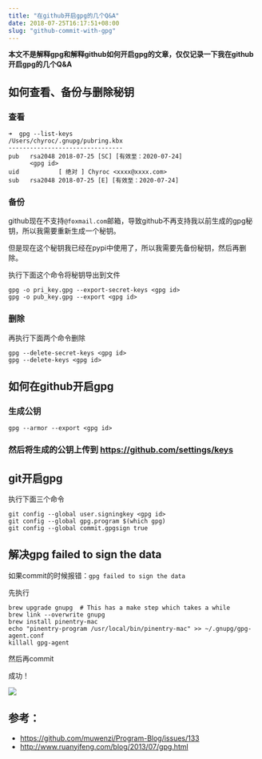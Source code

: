 ```yaml
---
title: "在github开启gpg的几个Q&A"
date: 2018-07-25T16:17:51+08:00
slug: "github-commit-with-gpg"
---
```


**本文不是解释gpg和解释github如何开启gpg的文章，仅仅记录一下我在github开启gpg的几个Q&A**

## 如何查看、备份与删除秘钥

### 查看

```
➜  gpg --list-keys
/Users/chyroc/.gnupg/pubring.kbx
--------------------------------
pub   rsa2048 2018-07-25 [SC] [有效至：2020-07-24]
      <gpg id>
uid           [ 绝对 ] Chyroc <xxxx@xxxx.com>
sub   rsa2048 2018-07-25 [E] [有效至：2020-07-24]
```

### 备份

github现在不支持`@foxmail.com`邮箱，导致github不再支持我以前生成的gpg秘钥，所以我需要重新生成一个秘钥。

但是现在这个秘钥我已经在pypi中使用了，所以我需要先备份秘钥，然后再删除。

执行下面这个命令将秘钥导出到文件

```
gpg -o pri_key.gpg --export-secret-keys <gpg id>
gpg -o pub_key.gpg --export <gpg id>
```

### 删除

再执行下面两个命令删除

```
gpg --delete-secret-keys <gpg id>
gpg --delete-keys <gpg id>
```

## 如何在github开启gpg

### 生成公钥

```
gpg --armor --export <gpg id>
```

### 然后将生成的公钥上传到 https://github.com/settings/keys

## git开启gpg

执行下面三个命令

```
git config --global user.signingkey <gpg id>
git config --global gpg.program $(which gpg)
git config --global commit.gpgsign true
```

## 解决gpg failed to sign the data

如果commit的时候报错：`gpg failed to sign the data`

先执行

```
brew upgrade gnupg  # This has a make step which takes a while
brew link --overwrite gnupg
brew install pinentry-mac
echo "pinentry-program /usr/local/bin/pinentry-mac" >> ~/.gnupg/gpg-agent.conf
killall gpg-agent
```

然后再commit

成功！

![](https://media.chyroc.cn/img/blog/github-commit-with-gpg.1.jpg)


## 参考：

* https://github.com/muwenzi/Program-Blog/issues/133
* http://www.ruanyifeng.com/blog/2013/07/gpg.html
